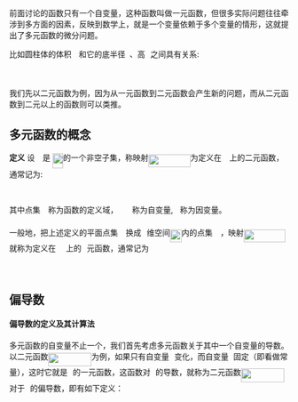 前面讨论的函数只有一个自变量，这种函数叫做一元函数，但很多实际问题往往牵涉到多方面的因素，反映到数学上，就是一个变量依赖于多个变量的情形，这就提出了多元函数的微分问题。

比如圆柱体的体积<img src="/maths/tex/a9a3a4a202d80326bda413b5562d5cd1.svg?invert_in_darkmode&sanitize=true" align=middle width=13.242037049999992pt height=22.465723500000017pt/>和它的底半径<img src="/maths/tex/89f2e0d2d24bcf44db73aab8fc03252c.svg?invert_in_darkmode&sanitize=true" align=middle width=7.87295519999999pt height=14.15524440000002pt/>、高<img src="/maths/tex/2083da22eb389ade0804005e027865dd.svg?invert_in_darkmode&sanitize=true" align=middle width=9.47111549999999pt height=22.831056599999986pt/>之间具有关系:


<p align="center"><img src="/maths/tex/8047477fb23d7d0f978905737d179cdc.svg?invert_in_darkmode&sanitize=true" align=middle width=69.8382795pt height=14.202794099999998pt/></p>




我们先以二元函数为例，因为从一元函数到二元函数会产生新的问题，而从二元函数到二元以上的函数则可以类推。



## 多元函数的概念



**定义** 设<img src="/maths/tex/78ec2b7008296ce0561cf83393cb746d.svg?invert_in_darkmode&sanitize=true" align=middle width=14.06623184999999pt height=22.465723500000017pt/>是 <img src="/maths/tex/1aec2295268cc06469827ff25639d8fb.svg?invert_in_darkmode&sanitize=true" align=middle width=19.161017699999988pt height=26.76175259999998pt/>的一个非空子集，称映射<img src="/maths/tex/ae054649ed38af179db465ca4b915566.svg?invert_in_darkmode&sanitize=true" align=middle width=75.7611393pt height=22.831056599999986pt/>为定义在<img src="/maths/tex/78ec2b7008296ce0561cf83393cb746d.svg?invert_in_darkmode&sanitize=true" align=middle width=14.06623184999999pt height=22.465723500000017pt/>上的二元函数，通常记为:


<p align="center"><img src="/maths/tex/e396ec8114e57a9a516ecfb96b41c127.svg?invert_in_darkmode&sanitize=true" align=middle width=157.83693585pt height=16.438356pt/></p>


其中点集<img src="/maths/tex/78ec2b7008296ce0561cf83393cb746d.svg?invert_in_darkmode&sanitize=true" align=middle width=14.06623184999999pt height=22.465723500000017pt/>称为函数的定义域，<img src="/maths/tex/3da3fff6d8470c877cea225946d07666.svg?invert_in_darkmode&sanitize=true" align=middle width=25.350096749999988pt height=14.15524440000002pt/>称为自变量, <img src="/maths/tex/f93ce33e511096ed626b4719d50f17d2.svg?invert_in_darkmode&sanitize=true" align=middle width=8.367621899999993pt height=14.15524440000002pt/>称为因变量。

一般地，把上述定义的平面点集<img src="/maths/tex/78ec2b7008296ce0561cf83393cb746d.svg?invert_in_darkmode&sanitize=true" align=middle width=14.06623184999999pt height=22.465723500000017pt/>换成<img src="/maths/tex/55a049b8f161ae7cfeb0197d75aff967.svg?invert_in_darkmode&sanitize=true" align=middle width=9.86687624999999pt height=14.15524440000002pt/>维空间<img src="/maths/tex/8fdd2614175e20e150235344cc971bf8.svg?invert_in_darkmode&sanitize=true" align=middle width=20.73449399999999pt height=22.465723500000017pt/>内的点集<img src="/maths/tex/78ec2b7008296ce0561cf83393cb746d.svg?invert_in_darkmode&sanitize=true" align=middle width=14.06623184999999pt height=22.465723500000017pt/>，映射<img src="/maths/tex/ae054649ed38af179db465ca4b915566.svg?invert_in_darkmode&sanitize=true" align=middle width=75.7611393pt height=22.831056599999986pt/>就称为定义在<img src="/maths/tex/78ec2b7008296ce0561cf83393cb746d.svg?invert_in_darkmode&sanitize=true" align=middle width=14.06623184999999pt height=22.465723500000017pt/> 上的<img src="/maths/tex/55a049b8f161ae7cfeb0197d75aff967.svg?invert_in_darkmode&sanitize=true" align=middle width=9.86687624999999pt height=14.15524440000002pt/>元函数，通常记为


<p align="center"><img src="/maths/tex/e7ab457bf6b5aba894f08445e1b94484.svg?invert_in_darkmode&sanitize=true" align=middle width=259.10038935pt height=16.438356pt/></p>




## 偏导数



#### 偏导数的定义及其计算法


多元函数的自变量不止一个，我们首先考虑多元函数关于其中一个自变量的导数。以二元函数<img src="/maths/tex/83f4570c1c1929d2ac83e9c1ea572265.svg?invert_in_darkmode&sanitize=true" align=middle width=78.23817374999999pt height=24.65753399999998pt/>为例，如果只有自变量<img src="/maths/tex/332cc365a4987aacce0ead01b8bdcc0b.svg?invert_in_darkmode&sanitize=true" align=middle width=9.39498779999999pt height=14.15524440000002pt/>变化，而自变量<img src="/maths/tex/deceeaf6940a8c7a5a02373728002b0f.svg?invert_in_darkmode&sanitize=true" align=middle width=8.649225749999989pt height=14.15524440000002pt/>固定（即看做常量），这时它就是<img src="/maths/tex/332cc365a4987aacce0ead01b8bdcc0b.svg?invert_in_darkmode&sanitize=true" align=middle width=9.39498779999999pt height=14.15524440000002pt/>的一元函数，这函数对<img src="/maths/tex/332cc365a4987aacce0ead01b8bdcc0b.svg?invert_in_darkmode&sanitize=true" align=middle width=9.39498779999999pt height=14.15524440000002pt/>的导数，就称为二元函数<img src="/maths/tex/83f4570c1c1929d2ac83e9c1ea572265.svg?invert_in_darkmode&sanitize=true" align=middle width=78.23817374999999pt height=24.65753399999998pt/>对于<img src="/maths/tex/332cc365a4987aacce0ead01b8bdcc0b.svg?invert_in_darkmode&sanitize=true" align=middle width=9.39498779999999pt height=14.15524440000002pt/>的偏导数，即有如下定义：




